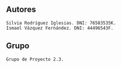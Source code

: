 Autores
---
	Silvia Rodríguez Iglesias. DNI: 76583535K.
	Ismael Vázquez Fernández. DNI: 44496543F.
	
Grupo
---
	Grupo de Proyecto 2.3.
